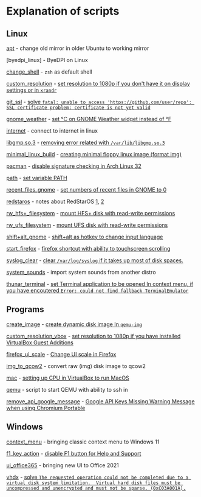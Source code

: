 # Explanation of scripts

## Linux

[apt](Linux/apt.sh) \- change old mirror in older Ubuntu to working mirror

[byedpi_linux] \- ByeDPI on Linux

[change_shell](Linux/change_shell.sh) \- `zsh` as default shell

[custom_resolution](Linux/custom_resolution.sh) \- [set resolution to 1080p if you don't have it on display settings or in `xrandr`](https://askubuntu.com/a/377944)

[git_ssl](Linux/git_ssl.sh) \- [solve `fatal: unable to access 'https://github.com/user/repo': SSL certificate problem: certificate is not yet valid`](https://stackoverflow.com/questions/3777075/ssl-certificate-rejected-trying-to-access-github-over-https-behind-firewall)

[gnome_weather](Linux/gnome_weather.sh) \- [set °С on GNOME Weather widget instead of °F](https://gitlab.gnome.org/GNOME/gnome-weather/-/issues/229#workaround)

[internet](Linux/internet.sh) \- connect to internet in linux

[libgmp.so.3](Linux/libgmp.so.3.sh) \- [removing error related with `/var/lib/libgmp.so.3`](https://askubuntu.com/a/1460874)

[minimal_linux_build](Linux/minimal_linux_build.md) \- [creating minimal floppy linux image (format img)](https://www.insentricity.com/a.cl/283)

[pacman](Linux/pacman.md) \- [disable signature checking in Arch Linux 32](https://wiki.archlinux.org/title/Pacman/Package_signing#Disabling_signature_checking)

[path](Linux/path.sh) \- [set variable PATH](https://opensource.com/article/17/6/set-path-linux)

[recent_files_gnome](Linux/recent_files_gnome.sh) \- [set numbers of recent files in GNOME to 0](https://askubuntu.com/a/1118623)

[redstaros](Linux/redstaros.md) - notes about RedStarOS [1](https://richardg867.wordpress.com/2015/01/01/notes-on-red-star-os-3-0/), [2](https://richardg867.wordpress.com/2020/03/31/more-notes-on-red-star-os-3-0/)

[rw_hfs+_filesystem](Linux/rw_hfs+_filesystem.sh) \- [mount HFS+ disk with read-write permissions](https://askubuntu.com/a/332317)

[rw_ufs_filesystem](Linux/rw_ufs_filesystem.sh) \- [mount UFS disk with read-write permissions](https://forums.freebsd.org/threads/r-w-access-to-ufs-from-linux.80830/post-516564)

[shift+alt_gnome](Linux/shift+alt_gnome.sh) \- [shift+alt as hotkey to change input language](https://askubuntu.com/a/986629)

[start_firefox](Linux/start_firefox.sh) \- [firefox shortcut with ability to touchscreen scrolling](https://askubuntu.com/a/886914)

[syslog_clear](Linux/syslog_clear.sh) \- [clear `/var/log/syslog` if it takes up most of disk spaces.](https://askubuntu.com/a/747022)

[system_sounds](Linux/system_sounds.md) \- import system sounds from another distro

[thunar_terminal](Linux/thunar_terminal.md) \- [set Terminal application to be opened In context menu, if you have encoutered `Error: could not find fallback TerminalEmulator`](https://www.youtube.com/watch?v=011zvl0JQvM)

## Programs

[create_image](Programs/create_image.sh) \- [create dynamic disk image In `qemu-img`](https://askubuntu.com/a/1298309)

[custom_resolution_vbox](Programs/custom_resolution_vbox.sh) \- [set resolution to 1080p if you have installed VirtualBox Guest Additions](https://superuser.com/a/120111)

[firefox_ui_scale](Programs/firefox_ui_scale.md) \- [Change UI scale in Firefox](https://www.reddit.com/r/firefox/comments/7wnf7y/comment/du1q888)

[img_to_qcow2](Programs/img_to_qcow2.md) \- convert raw (img) disk image to qcow2

[mac](Programs/mac.sh) \- [setting up CPU in VirtualBox to run MacOS](https://www.youtube.com/watch?v=Nod7cpxzxLc)

[qemu](Programs/qemu.sh) \- script to start QEMU with ability to ssh in

[remove_api_google_message](Programs/remove_api_google_message.md) \- [Google API Keys Missing Warning Message when using Chromium Portable](https://stackoverflow.com/a/24274934)

## Windows

[context_menu](Windows/context_menu.reg) \- bringing classic context menu to Windows 11

[f1_key_action](Windows/f1_key_action.md) \- [disable F1 button for Help and Support](https://answers.microsoft.com/en-us/windows/forum/all/how-to-disable-or-remove-hotkey-f1-for-help-and/3533c72a-9378-4a06-9711-ae8c2d1bfe4f)

[ui_office365](Windows/ui_office365.reg) \- bringing new UI to Office 2021

[vhdx](Windows/vhdx.bat) \- [solve `The requested operation could not be completed due to a virtual disk system limitation.  Virtual hard disk files must be uncompressed and unencrypted and must not be sparse. (0xC03A001A).`](https://forums.urbackup.org/t/restoring-vhdx-hyper-v/4038)
